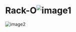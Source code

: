 # Rack-O![image1](https://user-images.githubusercontent.com/86630042/192651838-a1cabe43-61c7-4e47-88c3-1b0518087abf.png)
![image2](https://user-images.githubusercontent.com/86630042/192651843-aec10716-8ea8-484a-816a-c4f044ebde20.png)
